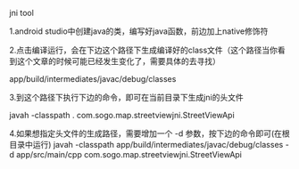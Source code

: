 jni tool

1.android studio中创建java的类，编写好java函数，前边加上native修饰符

2.点击编译运行，会在下边这个路径下生成编译好的class文件（这个路径当你看到这个文章的时候可能已经发生变化了，需要具体的去寻找）

app/build/intermediates/javac/debug/classes

3.到这个路径下执行下边的命令，即可在当前目录下生成jni的头文件

javah -classpath . com.sogo.map.streetviewjni.StreetViewApi

4.如果想指定头文件的生成路径，需要增加一个 -d 参数，按下边的命令即可(在根目录中运行)
javah -classpath app/build/intermediates/javac/debug/classes -d app/src/main/cpp com.sogo.map.streetviewjni.StreetViewApi
